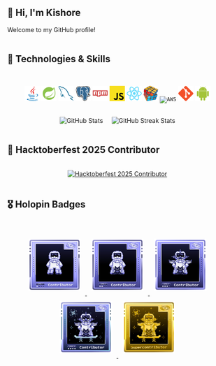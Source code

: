 ## 👋 Hi, I'm Kishore  

Welcome to my GitHub profile!  
 <br>

## 🚀 Technologies & Skills  
<br>
<p align="center">
  <code><img title="Java" height="35" src="images/java-original.svg"></code>
  <code><img title="Spring Boot" height="35" src="images/Springboot.svg"></code>
  <code><img title="MySQL" height="35" src="images/mysql.svg"></code>
  <code><img title="PostgreSQL" height="35" src="images/postgresql.svg"></code>
  <code><img title="npm" height="35" src="images/npm.svg"></code>
  <code><img title="JavaScript" height="35" src="images/javascript.svg"></code>
  <code><img title="React" height="35" src="images/react-original.svg"></code>
  <code><img title="Problem Solving" height="35" src="images/problemSolving.png"></code>
  <code><img title="AWS" height="32" src="images/aws1.svg"></code>
  <code><img title="Git" height="35" src="images/git-original.svg"></code>
  <code><img title="Android" height="35" src="images/android.svg"></code>
</p>

<br>

<div align="center" style="display: flex; justify-content: center; align-items: center; gap: 20px; flex-wrap: wrap; margin: 0 50px;">
  <img src="https://github-readme-stats.vercel.app/api?username=kishore08-07&show_icons=true&title_color=ffffff&icon_color=79ff97&text_color=ffffff&bg_color=0d1117&hide_border=true&cache_seconds=1800" alt="GitHub Stats" />
  
  <img src="https://github-readme-streak-stats.herokuapp.com/?user=kishore08-07&background=0d1117&border=0d1117&stroke=ff6b35&ring=ff6b35&fire=ff6b35&currStreakNum=ffffff&sideNums=ffffff&currStreakLabel=ff6b35&sideLabels=79ff97&dates=ffffff" alt="GitHub Streak Stats" />
</div>
<br>

## 🏅 Hacktoberfest 2025 Contributor  
<br>
<div align="center">
  <a href="https://cloud.layer5.io/user/dfe979f6-6afb-4c6e-aa4a-bff78249c988?tab=badges&badge=hacktoberfest25">
    <img width="170px" height="254px" src="https://badges.layer5.io/assets/badges/hacktoberfest-contributor-2025/hacktoberfest25-badge.png" alt="Hacktoberfest   2025 Contributor"/>
  </a>
</div>
<br>


## 🎖️ Holopin Badges    
<br>
<p align="center">
  <!-- <a href="https://www.holopin.io/hacktoberfest2025/userbadge/cmfy2fl7l000ijp04jzbs8mr8" target="_blank">
    <img src="images/badges/lvl0-human.webp" width="120" height="120" alt="Level 0 Human Badge" style="margin:10px;" hspace="8">
  </a> -->
  <a href="https://www.holopin.io/hacktoberfest2025/userbadge/cmgi1oa31002yif047rl51t49" target="_blank">
    <img src="images/badges/lvl1-human.webp" width="120" height="120" alt="Level 1 Human Badge" style="margin:10px;" hspace="8">
  </a>
 
 <a href="https://www.holopin.io/hacktoberfest2025/userbadge/cmglpbur50041l204fmkxsuxf" target="_blank">
    <img src="images/badges/lvl2-human.webp" width="120" height="120" alt="Level 2 Human Badge" style="margin:10px;" hspace="8">
  </a>
 
  <a href="https://www.holopin.io/hacktoberfest2025/userbadge/cmgrj0pva0010jx04tut49ii5" target="_blank">
    <img src="images/badges/lvl3-human.webp" width="120" height="120" alt="Level 3 Human Badge" style="margin:10px;" hspace="8">
  </a>
  
  <a href="https://www.holopin.io/hacktoberfest2025/userbadge/cmgtgbq55000kla0402f3d4rt" target="_blank">
    <img src="images/badges/lvl4-human.webp" width="120" height="120" alt="Level 4 Human Badge" style="margin:10px;" hspace="8">
  </a>

  <a href="https://www.holopin.io/hacktoberfest2025/userbadge/cmh0cakel00f7ju04zhc9iz0w" target="_blank">
    <img src="images/badges/lvl5-human.webp" width="120" height="120" alt="Level 5 Human Badge" style="margin:10px;" hspace="8">
  </a>

</p>
 
</div>
